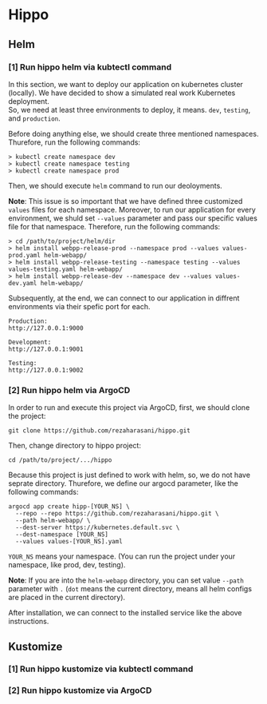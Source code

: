 # Hippo

## Helm
### [1] Run hippo helm via kubtectl command

In this section, we want to deploy our application on kubernetes cluster (locally). We have decided to show a simulated real work Kubernetes deployment.  
So, we need at least three environments to deploy, it means. `dev`, `testing`, and `production`.

Before doing anything else, we should create three mentioned namespaces. Thurefore, run the following commands:

```
> kubectl create namespace dev
> kubectl create namespace testing
> kubectl create namespace prod
```

Then, we should execute `helm` command to run our deoloyments.

**Note**: This issue is so important that we have defined three customized `values`
files for each namespace. Moreover, to run our application for every environment, we shuld set 
`--values` parameter and pass our specific values file for that namespace. Therefore, run the 
following commands:

```
> cd /path/to/project/helm/dir
> helm install webpp-release-prod --namespace prod --values values-prod.yaml helm-webapp/
> helm install webpp-release-testing --namespace testing --values values-testing.yaml helm-webapp/
> helm install webpp-release-dev --namespace dev --values values-dev.yaml helm-webapp/
```

Subsequently, at the end, we can connect to our application in diffrent 
environments via their spefic port for each.

```
Production:
http://127.0.0.1:9000

Development:
http://127.0.0.1:9001

Testing:
http://127.0.0.1:9002
```

### [2] Run hippo helm via ArgoCD
In order to run and execute this project via ArgoCD, first, we should clone 
the project:
```
git clone https://github.com/rezaharasani/hippo.git
```

Then, change directory to hippo project:
```
cd /path/to/project/.../hippo
```

Because this project is just defined to work with helm, so, we do not have seprate directory. Thurefore, we define our argocd parameter, like the 
following commands:

```
argocd app create hipp-[YOUR_NS] \
  --repo --repo https://github.com/rezaharasani/hippo.git \
  --path helm-webapp/ \
  --dest-server https://kubernetes.default.svc \
  --dest-namespace [YOUR_NS]
  --values values-[YOUR_NS].yaml
```
`YOUR_NS` means your namespace. (You can run the project under your namespace, like prod, dev, testing).

**Note**: If you are into the `helm-webapp` directory, you can set value `--path` parameter 
with `.` (`dot` means the current directory, means all helm configs are placed in the current 
directory).  

After installation, we can connect to the installed service like the above instructions.


## Kustomize
### [1] Run hippo kustomize via kubtectl command
### [2] Run hippo kustomize via ArgoCD
